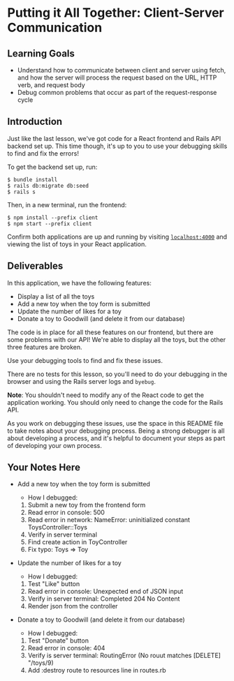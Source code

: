 # Putting it All Together: Client-Server Communication

## Learning Goals

- Understand how to communicate between client and server using fetch, and how
  the server will process the request based on the URL, HTTP verb, and request
  body
- Debug common problems that occur as part of the request-response cycle

## Introduction

Just like the last lesson, we've got code for a React frontend and Rails API
backend set up. This time though, it's up to you to use your debugging skills to
find and fix the errors!

To get the backend set up, run:

```console
$ bundle install
$ rails db:migrate db:seed
$ rails s
```

Then, in a new terminal, run the frontend:

```console
$ npm install --prefix client
$ npm start --prefix client
```

Confirm both applications are up and running by visiting
[`localhost:4000`](http://localhost:4000) and viewing the list of toys in your
React application.

## Deliverables

In this application, we have the following features:

- Display a list of all the toys
- Add a new toy when the toy form is submitted
- Update the number of likes for a toy
- Donate a toy to Goodwill (and delete it from our database)

The code is in place for all these features on our frontend, but there are some
problems with our API! We're able to display all the toys, but the other three
features are broken.

Use your debugging tools to find and fix these issues.

There are no tests for this lesson, so you'll need to do your debugging in the
browser and using the Rails server logs and `byebug`.

**Note**: You shouldn't need to modify any of the React code to get the
application working. You should only need to change the code for the Rails API.

As you work on debugging these issues, use the space in this README file to take
notes about your debugging process. Being a strong debugger is all about
developing a process, and it's helpful to document your steps as part of
developing your own process.

## Your Notes Here

- Add a new toy when the toy form is submitted

  - How I debugged:
  1. Submit a new toy from the frontend form
  2. Read error in console: 500
  3. Read error in network: NameError: uninitialized constant ToysController::Toys
  4. Verify in server terminal
  5. Find create action in ToyController
  6. Fix typo: Toys => Toy

- Update the number of likes for a toy

  - How I debugged:
  1. Test "Like" button
  2. Read error in console: Unexpected end of JSON input
  3. Verify in server terminal: Completed 204 No Content
  4. Render json from the controller

- Donate a toy to Goodwill (and delete it from our database)

  - How I debugged:
  1. Test "Donate" button
  2. Read error in console: 404
  3. Verify is server terminal: RoutingError (No rouut matches [DELETE] "/toys/9)
  4. Add :destroy route to resources line in routes.rb
